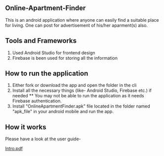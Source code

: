 ## Online-Apartment-Finder
This is an android application where anyone can easily find a suitable place for living. One can post for advertisement of his/her aparment(s) also.

## Tools and Frameworks
1. Used Android Studio for frontend design
2. Firebase is been used for storing all the information


## How to run the application
1. Either fork or download the app and open the folder in the cli
2. Install all the necessary things (like- Android Studio, Firebase etc.) if needed
  ** You may not be able to run the application as it needs Firebase authentication.
3. Install "OnlineApartmentFinder.apk" file located in the folder named "apk_file" in your android mobile and run the app.


## How it works
Please have a look at the user guide-

[Intro.pdf](https://github.com/RahmanFiros/Online-Apartment-Finder/blob/master/User%20Guide.pdf)
